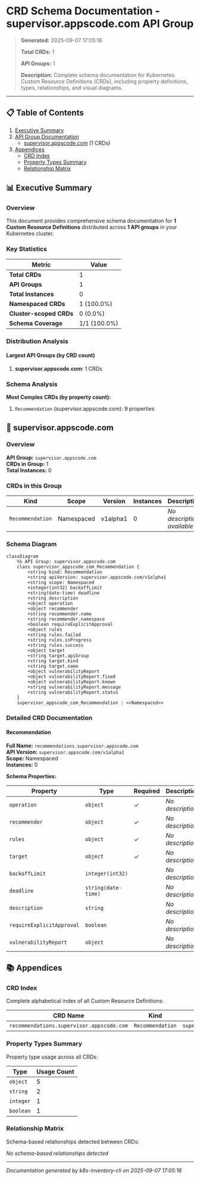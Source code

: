 # CRD Schema Documentation - supervisor.appscode.com API Group

> **Generated:** 2025-09-07 17:05:16
> 
> **Total CRDs:** 1
> 
> **API Groups:** 1
> 
> **Description:** Complete schema documentation for Kubernetes Custom Resource Definitions (CRDs), including property definitions, types, relationships, and visual diagrams.

---

## 📋 Table of Contents

1. [Executive Summary](#-executive-summary)
2. [API Group Documentation](#-api-group-documentation)
   - [supervisor.appscode.com](#supervisorappscodecom) (1 CRDs)
3. [Appendices](#-appendices)
   - [CRD Index](#crd-index)
   - [Property Types Summary](#property-types-summary)
   - [Relationship Matrix](#relationship-matrix)

## 📊 Executive Summary

### Overview

This document provides comprehensive schema documentation for **1 Custom Resource Definitions** distributed across **1 API groups** in your Kubernetes cluster.

### Key Statistics

| Metric | Value |
|--------|-------|
| **Total CRDs** | 1 |
| **API Groups** | 1 |
| **Total Instances** | 0 |
| **Namespaced CRDs** | 1 (100.0%) |
| **Cluster-scoped CRDs** | 0 (0.0%) |
| **Schema Coverage** | 1/1 (100.0%) |

### Distribution Analysis

#### Largest API Groups (by CRD count)

1. **supervisor.appscode.com**: 1 CRDs

### Schema Analysis

**Most Complex CRDs (by property count):**

1. `Recommendation` (supervisor.appscode.com): 9 properties


## 📁 supervisor.appscode.com

### Overview

**API Group:** `supervisor.appscode.com`  
**CRDs in Group:** 1  
**Total Instances:** 0

### CRDs in this Group

| Kind | Scope | Version | Instances | Description |
|------|-------|---------|-----------|-------------|
| `Recommendation` | Namespaced | v1alpha1 | 0 | *No description available* |

### Schema Diagram

```mermaid
classDiagram
    %% API Group: supervisor.appscode.com
    class supervisor_appscode_com_Recommendation {
        +string kind: Recommendation
        +string apiVersion: supervisor.appscode.com/v1alpha1
        +string scope: Namespaced
        +integer(int32) backoffLimit
        +string(date-time) deadline
        +string description
        +object operation
        +object recommender
        +string recommender.name
        +string recommender.namespace
        +boolean requireExplicitApproval
        +object rules
        +string rules.failed
        +string rules.inProgress
        +string rules.success
        +object target
        +string target.apiGroup
        +string target.kind
        +string target.name
        +object vulnerabilityReport
        +object vulnerabilityReport.fixed
        +object vulnerabilityReport.known
        +string vulnerabilityReport.message
        +string vulnerabilityReport.status
    }
    supervisor_appscode_com_Recommendation : <<Namespaced>>
```
### Detailed CRD Documentation

#### Recommendation

**Full Name:** `recommendations.supervisor.appscode.com`  
**API Version:** `supervisor.appscode.com/v1alpha1`  
**Scope:** Namespaced  
**Instances:** 0  

**Schema Properties:**

| Property | Type | Required | Description |
|----------|------|----------|-------------|
| `operation` | `object` | ✓ | *No description* |
| `recommender` | `object` | ✓ | *No description* |
| `rules` | `object` | ✓ | *No description* |
| `target` | `object` | ✓ | *No description* |
| `backoffLimit` | `integer(int32)` |  | *No description* |
| `deadline` | `string(date-time)` |  | *No description* |
| `description` | `string` |  | *No description* |
| `requireExplicitApproval` | `boolean` |  | *No description* |
| `vulnerabilityReport` | `object` |  | *No description* |




## 📚 Appendices

### CRD Index

Complete alphabetical index of all Custom Resource Definitions:

| CRD Name | Kind | API Group | Scope | Instances |
|----------|------|-----------|-------|-----------|
| `recommendations.supervisor.appscode.com` | `Recommendation` | `supervisor.appscode.com` | Namespaced | 0 |

### Property Types Summary

Property type usage across all CRDs:

| Type | Usage Count |
|------|-------------|
| `object` | 5 |
| `string` | 2 |
| `integer` | 1 |
| `boolean` | 1 |

### Relationship Matrix

Schema-based relationships detected between CRDs:

*No schema-based relationships detected*


---

*Documentation generated by k8s-inventory-cli on 2025-09-07 17:05:16*